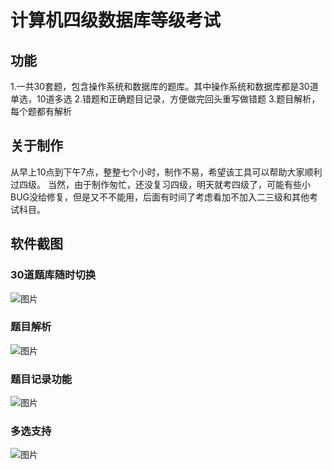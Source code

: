 # 计算机四级数据库等级考试
## 功能
1.一共30套题，包含操作系统和数据库的题库。其中操作系统和数据库都是30道单选，10道多选
2.错题和正确题目记录，方便做完回头重写做错题
3.题目解析，每个题都有解析
## 关于制作
从早上10点到下午7点，整整七个小时，制作不易，希望该工具可以帮助大家顺利过四级。
当然，由于制作匆忙，还没复习四级，明天就考四级了，可能有些小BUG没给修复，但是又不不能用，后面有时间了考虑看加不加入二三级和其他考试科目。
## 软件截图
### 30道题库随时切换
![图片](https://user-images.githubusercontent.com/110643835/227506508-c926cec4-9299-4b9d-b9b0-8ec89d81e2cb.png)
### 题目解析
![图片](https://user-images.githubusercontent.com/110643835/227506631-aa66500a-3f27-490e-8d0b-99a46594bf14.png)
### 题目记录功能
![图片](https://user-images.githubusercontent.com/110643835/227506720-a1260ca7-4faf-4503-83e1-ff1d483390bc.png)
### 多选支持
![图片](https://user-images.githubusercontent.com/110643835/227506795-e42d0c3e-8aac-4a51-8317-18aee76925ec.png)
